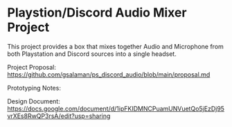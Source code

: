 # Playstion/Discord Audio Mixer Project
This project provides a box that mixes together Audio and Microphone from both Playstation and Discord sources into a single headset. 

Project Proposal:
https://github.com/gsalaman/ps_discord_audio/blob/main/proposal.md

Prototyping Notes:


Design Document:
https://docs.google.com/document/d/1ipFKIDMNCPuamUNVuetQo5jEzDj95vrXEs8RwQP3rsA/edit?usp=sharing
